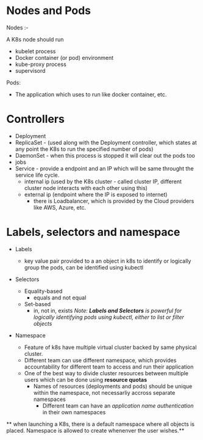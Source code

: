 # Nodes and Pods

Nodes :- 

A K8s node should run
- kubelet process
- Docker container (or pod) environment
- kube-proxy process
- supervisord

Pods:
   - The application which uses to run like docker container, etc.
   
   
# Controllers
  - Deployment
  - ReplicaSet - (used along with the Deployment controller, which states at any point the K8s to run the specified number of pods)
  - DaemonSet - when this process is stopped it will clear out the pods too
  - jobs
  - Service - provide a endpoint and an IP which will be same throught the service life cycle.
    - internal ip (used by the K8s cluster - called cluster IP, different cluster node interacts with each other using this)
    - external ip (endpoint where the IP is exposed to internet)
      - there is Loadbalancer, which is provided by the Cloud providers like AWS, Azure, etc.
      
# Labels, selectors and namespace
  - Labels 
    - key value pair provided to a an object in k8s to identify or logically group the pods, can be identified using kubectl
  - Selectors
    - Equality-based
      - equals and not equal
    - Set-based
      - in, not in, exists 
 _Note: **Labels and Selectors** is powerful for logically identifying pods using kubectl, either to list or filter objects_
 
  - Namespace
    - Feature of k8s have multiple virtual cluster backed by same physical cluster.
    - Different team can use different namespace, which provides accountability for different team to access and run their application
    - One of the best way to divide cluster resources between multiple users which can be done using **resource quotas**
      - Names of resources (deployments and pods) should be unique within the namespace, not necessarliy accross separate namespaces
        - Different team can have an _application name authentication_ in their own namespaces
   
** when launching a K8s, there is a default namespace where all objects is placed. Namespace is allowed to create whenenver the user wishes.**


      
    
   

